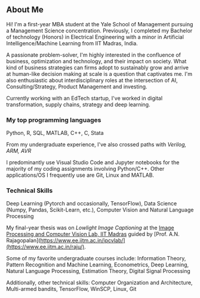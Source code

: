 ## About Me

Hi! I'm a first-year MBA student at the Yale School of Management pursuing a Management Science concentration. Previously, I completed my Bachelor of technology (Honors) in Electrical Engineering with a minor in Artificial Intelligence/Machine Learning from IIT Madras, India. 

A passionate problem-solver, I'm highly interested in the confluence of business, optimization and technology, and their impact on society. What kind of business strategies can firms adopt to sustainably grow and arrive at human-like decision making at scale is a question that captivates me. I'm also enthusiastic about interdisciplinary roles at the intersection of AI, Consulting/Strategy, Product Management and investing.

Currently working with an EdTech startup, I've worked in digital transformation, supply chains, strategy and deep learning. 

### My top programming languages

Python, R, SQL, MATLAB, C++, C, Stata

From my undergraduate experience, I've also crossed paths with *Verilog, ARM, AVR*

I predominantly use Visual Studio Code and Jupyter notebooks for the majority of my coding assignments involving Python/C++. Other applications/OS I frequently use are Git, Linux and MATLAB. 

### Technical Skills

Deep Learning (Pytorch and occasionally, TensorFlow), Data Science (Numpy, Pandas, Scikit-Learn, etc.), Computer Vision and Natural Language Processing

My final-year thesis was on *Lowlight Image Captioning* at the [Image Processing and Computer Vision Lab, IIT Madras](https://www.ee.iitm.ac.in/ipcvlab/) guided by [Prof. A.N. Rajagopalan](https://www.ee.iitm.ac.in/ipcvlab/](https://www.ee.iitm.ac.in/raju/).

Some of my favorite undergraduate courses include: Information Theory, Pattern Recognition and Machine Learning, Econometrics, Deep Learning, Natural Language Processing, Estimation Theory, Digital Signal Processing

Additionally, other technical skills: Computer Organization and Architecture, Multi-armed bandits, TensorFlow, WinSCP, Linux, Git
<!--
**Siddharth1101/Siddharth1101** is a ✨ _special_ ✨ repository because its `README.md` (this file) appears on your GitHub profile.

Here are some ideas to get you started:

- 🔭 I’m currently working on ...
- 🌱 I’m currently learning ...
- 👯 I’m looking to collaborate on ...
- 🤔 I’m looking for help with ...
- 💬 Ask me about ...
- 📫 How to reach me: ...
- 😄 Pronouns: ...
- ⚡ Fun fact: ...
-->
